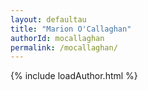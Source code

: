 ```yaml
---
layout: defaultau
title: "Marion O'Callaghan"
authorId: mocallaghan
permalink: /mocallaghan/
---
```

{% include loadAuthor.html %}
<script>
    $(document).ready(function(){
        showAuthorBio('{{ page.authorId }}');
   });
</script>